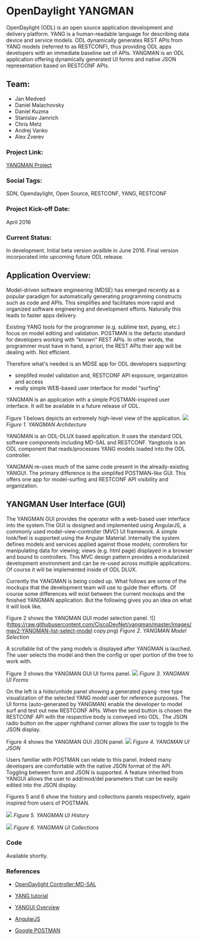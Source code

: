 # OpenDaylight YANGMAN

OpenDaylight (ODL) is an open source application development and delivery platform. YANG is a human-readable language for describing data device and service models. ODL dynamically generates REST APIs from YANG models (referred to as RESTCONF), thus providing ODL apps developers with an immediate baseline set of APIs. YANGMAN is an ODL application offering dynamically generated UI forms and native JSON representation based on RESTCONF APIs. 

## Team:

- Jan Medved
- Daniel Malachovsky
- Daniel Kuzma
- Stanislav Jamrich
- Chris Metz
- Andrej Vanko
- Alex Zverev


### Project Link:

[YANGMAN Project](https://github.com/CiscoDevNet/yangman) 


### Social Tags:

SDN, Opendaylight, Open Source, RESTCONF, YANG, RESTCONF

### Project Kick-off Date:

April 2016

### Current Status:

In development. Initial beta version availble in June 2016. Final version incorporated into upcoming future ODL release. 

## Application Overview:

Model-driven software engineering (MDSE) has emerged recently as a popular paradigm for automatically generating programming constructs such as code and APIs. This simplifies and facilitates more rapid and organized software engineering and development efforts. Naturally this leads to faster apps delivery.

Existing YANG tools for the programmer (e.g. sublime text, pyang, etc.) focus on model editing and validation. POSTMAN is the defacto standard for developers working with "known" REST APIs. In other words, the programmer must have in hand, a priori, the REST APIs their app will be dealing with. Not efficient.

Therefore what's needed is an MDSE app for ODL developers supporting:

- simplifed model validation and, RESTCONF API exposure, organization and access
- really simple WEB-based user interface for model "surfing" 

YANGMAN is an application with a simple POSTMAN-inspired user interface. It will be available in a future release of ODL. 

Figure 1 belows depicts an extremely high-level view of the application. 
![](https://raw.githubusercontent.com/CiscoDevNet/yangman/master/images/yangman-arc.png)
*Figure 1. YANGMAN Architecture*

YANGMAN is an ODL-DLUX based application. It uses the standard ODL software components including MD-SAL and RESTCONF.  Yangtools is an ODL component that reads/processes YANG models loaded into the ODL controller.

YANGMAN re-uses much of the same code present in the already-existing YANGUI. The primary difference is the simplifed POSTMAN-like GUI. This offers one app for model-surfing and RESTCONF API visibility and organization.


## YANGMAN User Interface (GUI)

The YANGMAN GUI provides the operator with a web-based user interface into the system.The GUI is designed and implemented using AngularJS, a commonly used model-view-controller (MVC) UI framework. A simple look/feel is supported using the Angular Material. Internally the system defines models and services applied against those models; controllers for manipulating data for viewing; views (e.g. html page) displayed in a browser and bound to controllers. This MVC design pattern provides a modularized development environment and can be re-used across multiple applications. Of course it will be implemented inside of ODL DLUX.

Currently the YANGMAN is being coded up. What follows are some of the mockups that the development team will use to guide their efforts. Of course some differences will exist between the current mockups and the finished YANGMAN application. But the following gives you an idea on what it will look like.  

Figure 2 shows the YANGMAN GUI model selection panel.
![](https://raw.githubusercontent.com/CiscoDevNet/yangman/master/images/may2-YANGMAN-list-select-model copy.png)
*Figure 2. YANGMAN Model Selection*

A scrollable list of the yang models is displayed after YANGMAN is lauched. The user selects the model and then the config or oper portion of the tree to work with.

Figure 3 shows the YANGMAN GUI UI forms panel.
![](https://raw.githubusercontent.com/CiscoDevNet/yangman/master/images/may2-YANGMAN-final-form-display.png)
*Figure 3. YANGMAN UI Forms*

On the left is a hide/unhide panel showing a generated pyang -tree type visualization of the selected YANG model user for reference purposes. The UI forms (auto-generated by YANGMAN) enable the developer to model surf and test out new RESTCONF APIs. When the send button is chosen the RESTCONF API with the respective body is conveyed into ODL. The JSON radio button on the upper righthand corner allows the user to toggle to the JSON display.

Figure 4 shows the YANGMAN GUI JSON panel.
![](https://raw.githubusercontent.com/CiscoDevNet/yangman/master/images/may2-YANGMAN-final-JSON-display.png)
*Figure 4. YANGMAN UI JSON*

Users familiar with POSTMAN can relate to this panel. Indeed many developers are comfortable with the native JSON format of the API. Toggling between form and JSON is supported. A feature inherited from YANGUI allows the user to add/mod/del parameters that can be easily edited into the JSON display.

Figures 5 and 6 show the history and collections panels respectively, again inspired from users of POSTMAN.


![](https://raw.githubusercontent.com/CiscoDevNet/yangman/master/images/may2-YANGMAN-final-history.png)
*Figure 5. YANGMAN UI History*



![](https://raw.githubusercontent.com/CiscoDevNet/yangman/master/images/may2-YANGMAN-final-collection.png)
*Figure 6. YANGMAN UI Collections*


### Code

Available shortly.


### References

- [OpenDaylight Controller:MD-SAL](https://wiki.opendaylight.org/view/OpenDaylight_Controller%3aMD-SAL)

- [YANG tutorial](http://www.slideshare.net/tailfsystems/netconf-yang-tutorial)

- [YANGUI Overview](https://www.youtube.com/watch?v=X85SBwJIcFM)

- [AngularJS](https://angularjs.org)

- [Google POSTMAN](https://www.getpostman.com)
